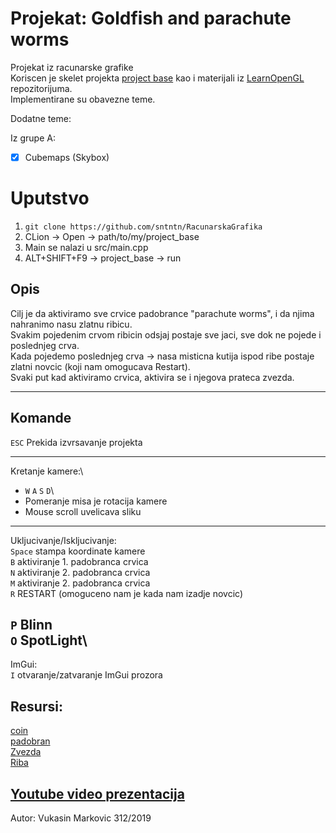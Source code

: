# Projekat: Goldfish and parachute worms
Projekat iz racunarske grafike\
Koriscen je skelet projekta [project base](https://github.com/matf-racunarska-grafika/project_base) kao i materijali iz [LearnOpenGL](https://github.com/matf-racunarska-grafika/LearnOpenGL.git)  repozitorijuma.\
Implementirane su obavezne teme.

Dodatne teme:

Iz grupe A:
- [x] Cubemaps (Skybox)





# Uputstvo
1. `git clone https://github.com/sntntn/RacunarskaGrafika`
2. CLion -> Open -> path/to/my/project_base
3. Main se nalazi u src/main.cpp
4. ALT+SHIFT+F9 -> project_base -> run


Opis 
---
Cilj je da aktiviramo sve crvice padobrance "parachute worms", i da njima nahranimo nasu zlatnu ribicu.\
Svakim pojedenim crvom ribicin odsjaj postaje sve jaci, sve dok ne pojede i poslednjeg crva.\
Kada pojedemo poslednjeg crva -> nasa misticna kutija ispod ribe postaje zlatni novcic (koji nam omogucava Restart).\
Svaki put kad aktiviramo crvica, aktivira se i njegova prateca zvezda.


---
Komande
---
`ESC` Prekida izvrsavanje projekta

---
Kretanje kamere:\
- `W` `A` `S` `D`\
- Pomeranje misa je rotacija kamere
- Mouse scroll uvelicava sliku 

---

Ukljucivanje/Iskljucivanje:\
`Space` stampa koordinate kamere\
`B` aktiviranje 1. padobranca crvica\
`N` aktiviranje 2. padobranca crvica\
`M` aktiviranje 2. padobranca crvica\
`R` RESTART (omoguceno nam je kada nam izadje novcic)

`P` Blinn\
`O` SpotLight\
---
ImGui:\
`I` otvaranje/zatvaranje ImGui prozora

## Resursi:
[coin](https://rigmodels.com/model.php?view=Coin-3d-model__I89O58TBZ353I4X9ANHTRFF5K&searchkeyword=coin&manualsearch=1)\
[padobran](https://rigmodels.com/model.php?view=Parachute_Worm-3d-model__Q41SJLO72KVS0UJF2D1DM2OXO&searchkeyword=parachute&manualsearch=1)\
[Zvezda](https://rigmodels.com/model.php?view=Star_Fish-3d-model__O5T6WV158SFXN8YLU5HYHWW1Q&searchkeyword=star&manualsearch=1)\
[Riba](https://rigmodels.com/model.php?view=Fish-3d-model__L5GWQCNY48U447XE7EQDWOFVC&searchkeyword=fish&manualsearch=1)


## [Youtube video prezentacija](https://www.youtube.com/watch?v=PqqQ0k7qxVU)

Autor: Vukasin Markovic 312/2019


